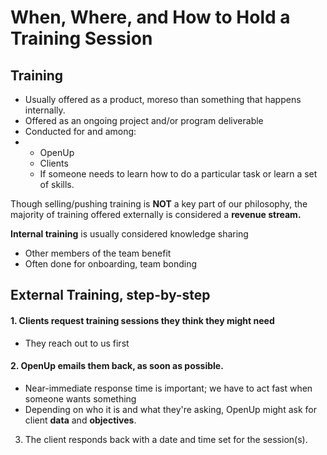 # When, Where, and How to Hold a Training Session

## Training 

* Usually offered as a product, moreso than something that happens internally.
* Offered as an ongoing project and/or program deliverable
* Conducted for and among: 
* * OpenUp 
  * Clients
  * If someone needs to learn how to do a particular task or learn a set of skills.

Though selling/pushing training is **NOT** a key part of our philosophy, the majority of training offered externally is considered a **revenue stream.** 

**Internal training** is usually considered knowledge sharing

* Other members of the team benefit
* Often done for onboarding, team bonding

## External Training, step-by-step

#### 1. Clients request training sessions they think they might need

* They reach out to us first

#### 2. OpenUp emails them back, as soon as possible. 

* Near-immediate response time is important; we have to act fast when someone wants something
* Depending on who it is and what they're asking, OpenUp might ask for client **data** and **objectives**. 

3. The client responds back with a date and time set for the session\(s\).



